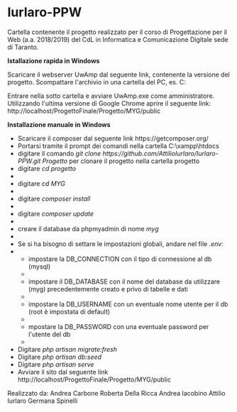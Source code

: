 # Iurlaro-PPW
Cartella contenente il progetto realizzato per il corso di Progettazione per il Web (a.a. 2018/2019) del CdL in Informatica e Comunicazione Digitale sede di Taranto.

<b>Istallazione rapida in Windows </b>

Scaricare il webserver UwAmp dal seguente link, contenente la versione del progetto.
Scompattare l'archivio in una cartella del PC, es. C:

Entrare nella sotto cartella e avviare UwAmp.exe come amministratore. 
Utilizzando l'ultima versione di Google Chrome aprire il seguente link: http://localhost/ProgettoFinale/Progetto/MYG/public


<b>Installazione manuale in Windows</b>
<ul>
<li>Scaricare il composer dal seguente link https://getcomposer.org/ </li>
  <li>Portarsi tramite il prompt dei comandi nella cartella C:\xampp\htdocs</li>
<li>digitare il comando <i>git clone https://github.com/AttilioIurlaro/Iurlaro-PPW.git Progetto</i> per clonare il progetto nella cartella progetto</li>
  <li>digitare <i>cd progetto</i><li>
  <li>digitare <i>cd MYG</i><li>
  <li>digitare <i>composer install</i><li>
  <li>digitare <i>composer update</i><li>
  <li>creare il database da phpmyadmin di nome <i>myg</i><li>
  <li>Se si ha bisogno di settare le impostazioni globali, andare nel file <i>.env</i>: <li>
  <ul>
    <li>impostare la DB_CONNECTION con il tipo di connessione al db (mysql)<li>
    <li>impostare il DB_DATABASE con il nome del database da utilizzare (myg) precedentemente creato e privo di tabelle e dati<li>
    <li>impostare la DB_USERNAME con un eventuale nome utente per il db (root è impostata di default)<li>
    <li>mpostare la DB_PASSWORD con una eventuale password per l'utente del db<li>
  </ul>
  <li>Digitare <i>php artisan migrate:fresh</i></li>
  <li>Digitare <i>php artisan db:seed</i></li>
  <li>Digitare <i>php artisan serve</i></li>
  <li>Avviare il sito dal seguente link http://localhost/ProgettoFinale/Progetto/MYG/public</li>
</ul>


Realizzato da:
Andrea Carbone
Roberta Della Ricca
Andrea Iacobino
Attilio Iurlaro
Germana Spinelli
